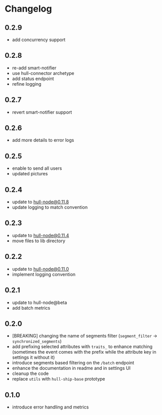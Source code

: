 # Changelog

## 0.2.9
- add concurrency support

## 0.2.8

- re-add smart-notifier
- use hull-connector archetype
- add status endpoint
- refine logging

## 0.2.7

- revert smart-notifier support

## 0.2.6

- add more details to error logs

## 0.2.5

- enable to send all users
- updated pictures

## 0.2.4

- update to hull-node@0.11.8
- update logging to match convention

## 0.2.3

- update to hull-node@0.11.4
- move files to lib directory

## 0.2.2

- update to hull-node@0.11.0
- implement logging convention

## 0.2.1

- update to hull-node@beta
- add batch metrics

## 0.2.0

- [BREAKING] changing the name of segments filter (`segment_filter` -> `synchronized_segments`)
- add prefixing selected attributes with `traits_` to enhance matching (sometimes the event comes with the prefix while the attribute key in settings it without it)
- introduce segments based filtering on the `/batch` endpoint
- enhance the documentation in readme and in settings UI
- cleanup the code
- replace `utils` with `hull-ship-base` prototype

## 0.1.0

- introduce error handling and metrics
